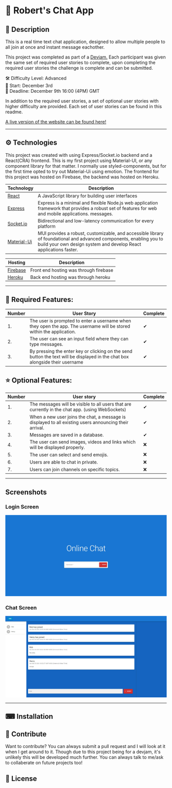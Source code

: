 # 📮 Robert's Chat App 



## 📝 Description
This is a real time text chat application, designed to allow multiple people to all join at once and instant message eachother.

This project was completed as part of a [Devjam.](https://discord.com/invite/nZBxGEudY6) Each participant was given the same set of required user stories to complete, upon completing the required user stories the challenge is complete and can be submitted. 

🛠️ Difficulty Level: Advanced <br/>
📅 Start: December 3rd <br/>
📅 Deadline: December 9th 16:00 (4PM) GMT

In addition to the required user stories, a set of optional user stories with higher difficulty are provided. Each set of user stories can be found in this readme.

[A live version of the website can be found here!](https://roberts-chatting.web.app/)

<hr>

## ⚙ Technologies

 This project was created with using Express/Socket.io backend and a React(CRA) frontend. This is my first project using Material-UI, or any component library for that matter. I normally use styled-components, but for the first time opted to try out Material-Ui using emotion. The frontend for this project was hosted on Firebase, the backend was hosted on Heroku.

|Technology  | Description                                                                                                                  |		  
|------------|------------------------------------------------------------------------------------------------------------------------------|
| [React](https://reactjs.org/)      | A JavaScript library for building user interfaces         |
| [Express](https://expressjs.com/)    | Express is a minimal and flexible Node.js web application framework that provides a robust set of features for web and mobile applications. messages.                                                                |	
| [Socket.io](https://socket.io)  | Bidirectional and low-latency communication for every platform |	
| [Material-Ui](https://mui.com/)| MUI provides a robust, customizable, and accessible library of foundational and advanced components, enabling you to build your own design system and develop React applications faster. |	

| Hosting  | Description                                                           |	
|------------|------------------------------------------------------------------------------------------------------------------------------|
| [Firebase](https://firebase.google.com/)| Front end hosting was through firebase |	
| [Heroku](https://dashboard.heroku.com/)| Back end hosting was through heroku |	

<hr>

## 📔  Required Features:

|Number| User Story                                                                                                                   |Complete|
|----  |------------------------------------------------------------------------------------------------------------------------------|--------|
| 1.   | The user is prompted to enter a username when they open the app. The username will be stored within the application.         |	✔	   |
| 2.   | The user can see an input field where they can type messages.                                                                |	✔	   |
| 3.   | By pressing the enter key or clicking on the send button the text will be displayed in the chat box alongside their username |	✔	   |



## ⭐ Optional Features: 

|Number|User story                                                                                            |Complete|
|----|--------------------------------------------------------------------------------------------------------|--------|
| 1. | The messages will be visible to all users that are currently in the chat app. (using WebSockets)       |	✔	   |
| 2. | When a new user joins the chat, a message is displayed to all existing users announcing their arrival. |	✔	   |
| 3. | Messages are saved in a database.                                                                      |	✔	   |
| 4. | The user can send images, videos and links which will be displayed properly.                           |	❌     |
| 5. | The user can select and send emojis.                                                                   |	❌     |
| 6. | Users are able to chat in private.                                                                     |	❌     |
| 7. | Users can join channels on specific topics.                                                            | ❌     |

<hr>

## Screenshots

### Login Screen
![Login Screen](https://raw.githubusercontent.com/IAmRobertJeffrey/chat-app/main/images/loginScreen.jpg?raw=true)


### Chat Screen
![Chat Screen](https://raw.githubusercontent.com/IAmRobertJeffrey/chat-app/main/images/chatScreen.JPG?raw=true)

<hr>

## ⌨ Installation

## 🚀 Contribute

Want to contribute? You can always submit a pull request and I will look at it when I get around to it. Though due to this project being for a devjam, it's unlikely this will be developed much further. You can always talk to me/ask to collaberate on future projects too!  

## 📃 License
